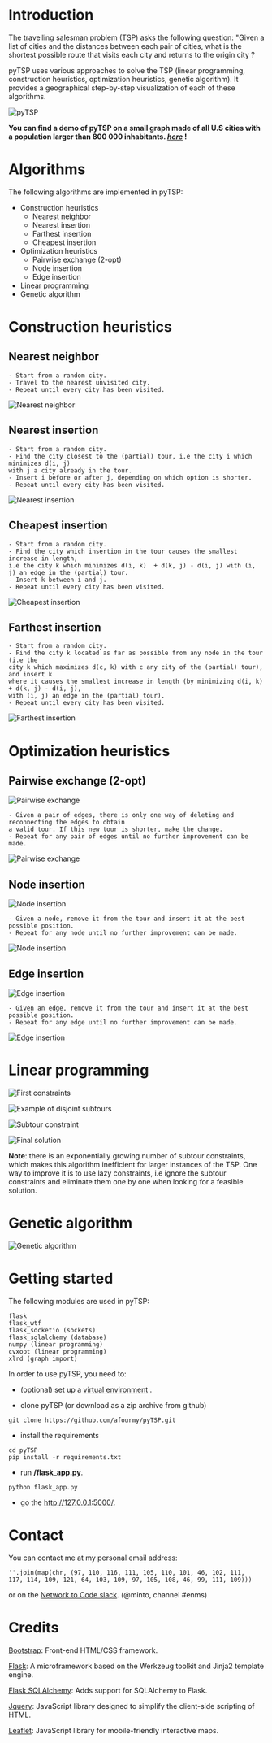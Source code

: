 # Introduction

The travelling salesman problem (TSP) asks the following question: "Given a list of cities and the distances between each pair of cities, what is the shortest possible route that visits each city and returns to the origin city ?

pyTSP uses various approaches to solve the TSP (linear programming, construction heuristics, optimization heuristics, genetic algorithm).
It provides a geographical step-by-step visualization of each of these algorithms.

![pyTSP](readme/intro.gif)

**You can find a demo of pyTSP on a small graph made of all U.S cities with a population larger than 800 000 inhabitants. _[here](http://google.com/)_ !**

# Algorithms

The following algorithms are implemented in pyTSP:

- Construction heuristics
  - Nearest neighbor
  - Nearest insertion
  - Farthest insertion
  - Cheapest insertion
- Optimization heuristics
  - Pairwise exchange (2-opt)
  - Node insertion
  - Edge insertion
- Linear programming
- Genetic algorithm

# Construction heuristics

## Nearest neighbor


```
- Start from a random city.
- Travel to the nearest unvisited city.
- Repeat until every city has been visited.
```

![Nearest neighbor](readme/nearest_neighbor.gif)

## Nearest insertion

```
- Start from a random city.
- Find the city closest to the (partial) tour, i.e the city i which minimizes d(i, j) 
with j a city already in the tour.
- Insert i before or after j, depending on which option is shorter.
- Repeat until every city has been visited.
```

![Nearest insertion](readme/nearest_insertion.gif)

## Cheapest insertion

```
- Start from a random city.
- Find the city which insertion in the tour causes the smallest increase in length,  
i.e the city k which minimizes d(i, k)  + d(k, j) - d(i, j) with (i, j) an edge in the (partial) tour.
- Insert k between i and j.
- Repeat until every city has been visited.
```

![Cheapest insertion](readme/cheapest_insertion.gif)

## Farthest insertion

```
- Start from a random city.
- Find the city k located as far as possible from any node in the tour (i.e the
city k which maximizes d(c, k) with c any city of the (partial) tour), and insert k
where it causes the smallest increase in length (by minimizing d(i, k)  + d(k, j) - d(i, j),
with (i, j) an edge in the (partial) tour).  
- Repeat until every city has been visited.
```

![Farthest insertion](readme/farthest_insertion.gif)

# Optimization heuristics

## Pairwise exchange (2-opt)

![Pairwise exchange](readme/pairwise_exchange.png)

```
- Given a pair of edges, there is only one way of deleting and reconnecting the edges to obtain
a valid tour. If this new tour is shorter, make the change.
- Repeat for any pair of edges until no further improvement can be made.
```

![Pairwise exchange](readme/pairwise_exchange.gif)

## Node insertion

![Node insertion](readme/node_insertion.png)

```
- Given a node, remove it from the tour and insert it at the best possible position.
- Repeat for any node until no further improvement can be made.
```

![Node insertion](readme/node_insertion.gif)

## Edge insertion

![Edge insertion](readme/edge_insertion.png)

```
- Given an edge, remove it from the tour and insert it at the best possible position.
- Repeat for any edge until no further improvement can be made.
```

![Edge insertion](readme/edge_insertion.gif)

# Linear programming

![First constraints](readme/linear_programming.png)

![Example of disjoint subtours](readme/subtours.png)

![Subtour constraint](readme/linear_programming_subtour_constraint.png)

![Final solution](readme/lp_solution.png)

**Note**: there is an exponentially growing number of subtour constraints, which makes this algorithm inefficient for larger instances of the TSP. One way to improve it is to use lazy constraints, i.e ignore the subtour constraints and eliminate them one by one when looking for a feasible solution.

# Genetic algorithm

![Genetic algorithm](readme/genetic_algorithm.gif)

# Getting started

The following modules are used in pyTSP:
```
flask
flask_wtf
flask_socketio (sockets)
flask_sqlalchemy (database)
numpy (linear programming)
cvxopt (linear programming)
xlrd (graph import)
```

In order to use pyTSP, you need to:
    
- (optional) set up a [virtual environment](https://docs.python.org/3/library/venv.html) .

- clone pyTSP (or download as a zip archive from github)
```
git clone https://github.com/afourmy/pyTSP.git
```
    
- install the requirements
```
cd pyTSP
pip install -r requirements.txt
```

- run **/flask_app.py**.
```
python flask_app.py
```

- go the http://127.0.0.1:5000/.

# Contact

You can contact me at my personal email address:
```
''.join(map(chr, (97, 110, 116, 111, 105, 110, 101, 46, 102, 111, 
117, 114, 109, 121, 64, 103, 109, 97, 105, 108, 46, 99, 111, 109)))
```

or on the [Network to Code slack](http://networktocode.herokuapp.com "Network to Code slack"). (@minto, channel #enms)

# Credits 

[Bootstrap](https://getbootstrap.com/ "Bootstrap"): Front-end HTML/CSS framework.

[Flask](http://flask.pocoo.org/ "Flask"): A microframework based on the Werkzeug toolkit and Jinja2 template engine.

[Flask SQLAlchemy](http://flask-sqlalchemy.pocoo.org/ "Flask SQLAlchemy"): Adds support for SQLAlchemy to Flask.

[Jquery](https://jquery.com/ "Jquery"): JavaScript library designed to simplify the client-side scripting of HTML.

[Leaflet](http://leafletjs.com/ "Leaflet"): JavaScript library for mobile-friendly interactive maps.